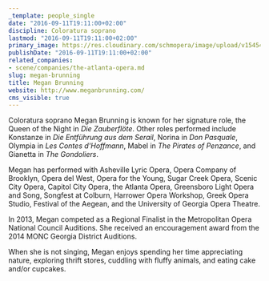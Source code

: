 ```yaml
---
_template: people_single
date: "2016-09-11T19:11:00+02:00"
discipline: Coloratura soprano
lastmod: "2016-09-11T19:11:00+02:00"
primary_image: https://res.cloudinary.com/schmopera/image/upload/v1545409169/media/webhook-uploads/1473613863369/12002626_10103062479468418_7316457474628473787_o.jpg.jpg
publishDate: "2016-09-11T19:11:00+02:00"
related_companies:
- scene/companies/the-atlanta-opera.md
slug: megan-brunning
title: Megan Brunning
website: http://www.meganbrunning.com/
cms_visible: true
---
```


Coloratura soprano Megan Brunning is known for her signature role, the Queen of the Night in *Die Zauberflöte*. Other roles performed include Konstanze in *Die Entführung aus dem Serail*, Norina in *Don Pasquale*, Olympia in *Les Contes d'Hoffmann*, Mabel in *The Pirates of Penzance*, and Gianetta in *The Gondoliers*.
 
Megan has performed with Asheville Lyric Opera, Opera Company of Brooklyn, Opera del West, Opera for the Young, Sugar Creek Opera, Scenic City Opera, Capitol City Opera, the Atlanta Opera, Greensboro Light Opera and Song, Songfest at Colburn, Harrower Opera Workshop, Greek Opera Studio, Festival of the Aegean, and the University of Georgia Opera Theatre. 
 
In 2013, Megan competed as a Regional Finalist in the Metropolitan Opera National Council Auditions. She received an encouragement award from the 2014 MONC Georgia District Auditions.
 
When she is not singing, Megan enjoys spending her time appreciating nature, exploring thrift stores, cuddling with fluffy animals, and eating cake and/or cupcakes.
